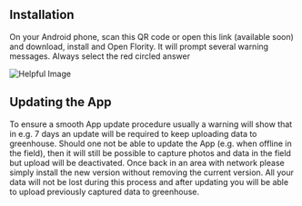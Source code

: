 ## Installation


On your Android phone, scan this QR code or open this link (available soon) and download, install and Open Flority. 
It will prompt several warning messages. Always select the red circled answer 


![Helpful Image](https://github.com/Wells-for-Zoe/book/assets/97762115/4ad92ba5-1361-46fb-ac03-b5fad084541f)


## Updating the App
To ensure a smooth App update procedure usually a warning will show that in e.g. 7 days an update will be required to keep uploading data to greenhouse. Should one not be able to update the App (e.g. when offline in the field), then it will still be possible to capture photos and data in the field but upload will be deactivated. Once back in an area with network please simply install the new version without removing the current version. All your data will not be lost during this process and after updating you will be able to upload previously captured data to greenhouse. 
